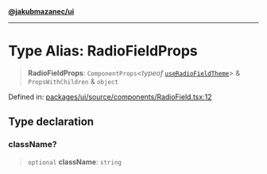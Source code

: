 [**@jakubmazanec/ui**](../README.md)

---

# Type Alias: RadioFieldProps

> **RadioFieldProps**: `ComponentProps`\<_typeof_
> [`useRadioFieldTheme`](../functions/useRadioFieldTheme.md)\> & `PropsWithChildren` & `object`

Defined in:
[packages/ui/source/components/RadioField.tsx:12](https://github.com/jakubmazanec/tools/blob/f779e75b9ef98389e12e52575295bd1ef364daca/packages/ui/source/components/RadioField.tsx#L12)

## Type declaration

### className?

> `optional` **className**: `string`

